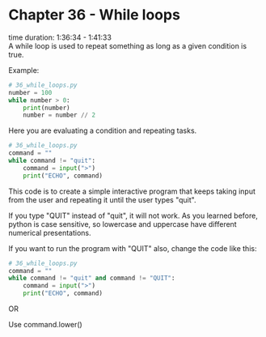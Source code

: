 # Chapter 36 - While loops
time duration: 1:36:34 - 1:41:33  
A while loop is used to repeat something as long as a given condition is true.

Example:
```python
# 36_while_loops.py
number = 100
while number > 0:
    print(number)
    number = number // 2
```

Here you are evaluating a condition and repeating tasks.

```python
# 36_while_loops.py
command = ""
while command != "quit":
    command = input(">")
    print("ECHO", command)
```

This code is to create a simple interactive program that keeps taking input from the user and repeating it until the user types "quit".

If you type "QUIT" instead of "quit", it will not work. As you learned before, python is case sensitive, so lowercase and uppercase have different numerical presentations.

If you want to run the program with "QUIT" also, change the code like this:

```python
# 36_while_loops.py
command = ""
while command != "quit" and command != "QUIT":
    command = input(">")
    print("ECHO", command)
```

OR

Use command.lower() 